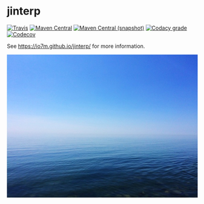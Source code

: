 jinterp
===

[![Travis](https://img.shields.io/travis/io7m/jinterp.png?style=flat-square)](https://travis-ci.org/io7m/jinterp)
[![Maven Central](https://img.shields.io/maven-central/v/com.io7m.jinterp/com.io7m.jinterp.png?style=flat-square)](http://search.maven.org/#search%7Cga%7C1%7Cg%3A%22com.io7m.jinterp%22)
[![Maven Central (snapshot)](https://img.shields.io/nexus/s/https/oss.sonatype.org/com.io7m.jinterp/com.io7m.jinterp.svg?style=flat-square)](https://oss.sonatype.org/content/repositories/snapshots/com/io7m/jinterp/)
[![Codacy grade](https://img.shields.io/codacy/grade/4c3763fdca444289852e7eaf2d7e68c3.png?style=flat-square)](https://www.codacy.com/app/github_79/jinterp)
[![Codecov](https://img.shields.io/codecov/c/github/io7m/jinterp.png?style=flat-square)](https://codecov.io/gh/io7m/jinterp)

See https://io7m.github.io/jinterp/ for more information.

![jinterp](./src/site/resources/jinterp.jpg?raw=true)
